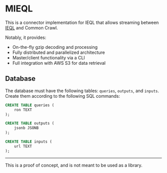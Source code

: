 # MIEQL

This is a connector implementation for IEQL that allows streaming between [IEQL](https://github.com/milesmcc/ieql) and Common Crawl.

Notably, it provides:

* On-the-fly gzip decoding and processing
* Fully distributed and parallelized architecture
* Master/client functionality via a CLI
* Full integration with AWS S3 for data retrieval

## Database

The database must have the following tables: `queries`, `outputs`, and `inputs`. Create them according to the following SQL commands:

```sql
CREATE TABLE queries (
    ron TEXT
);

CREATE TABLE outputs (
    jsonb JSONB
);

CREATE TABLE inputs (
    url TEXT
);
```

---

This is a proof of concept, and is not meant to be used as a library.